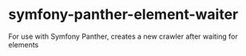 # symfony-panther-element-waiter
For use with Symfony Panther, creates a new crawler after waiting for elements 
